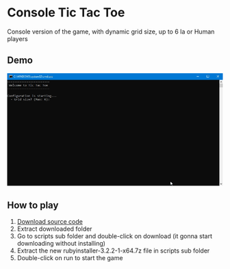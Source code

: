 # Console Tic Tac Toe

Console version of the game, with dynamic grid size, up to 6 Ia or Human players

## Demo
![Demo](images/demo.gif)

## How to play
1. [Download source code](https://github.com/LukBlan/console-tic-tac-toe/archive/refs/heads/main.zip)
2. Extract downloaded folder
3. Go to scripts sub folder and double-click on download (it gonna start downloading without installing)
4. Extract the new rubyinstaller-3.2.2-1-x64.7z file in scripts sub folder
5. Double-click on run to start the game